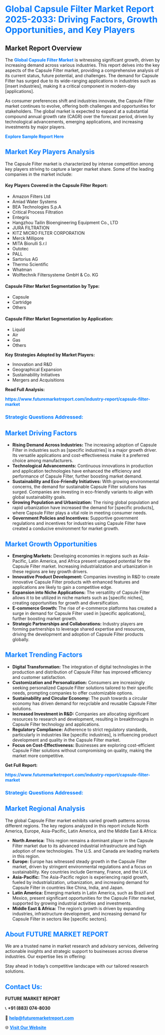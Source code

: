 <h1 style="color: #007BFF;">Global Capsule Filter Market Report 2025-2033: Driving Factors, Growth Opportunities, and Key Players</h1>

<section id="overview">
<h2>Market Report Overview</h2>
<p>The <a href="https://www.futuremarketreport.com/industry-report/capsule-filter-market" style="color: #007BFF; text-decoration: none;"><strong>Global Capsule Filter Market</strong></a> is witnessing significant growth, driven by increasing demand across various industries. This report delves into the key aspects of the Capsule Filter market, providing a comprehensive analysis of its current status, future potential, and challenges. The demand for Capsule Filter has surged due to its wide-ranging applications in industries such as [insert industries], making it a critical component in modern-day [applications].</p>
<p>As consumer preferences shift and industries innovate, the Capsule Filter market continues to evolve, offering both challenges and opportunities for stakeholders. The global market is expected to expand at a substantial compound annual growth rate (CAGR) over the forecast period, driven by technological advancements, emerging applications, and increasing investments by major players.</p>
</section>

<section id="overview">
<p><a href="https://www.futuremarketreport.com/request-sample/reportId=47464" style="color: #007BFF; text-decoration: none;"><strong>Explore Sample Report Here</strong></a></p>
</section>

<section id="key-players">
<h2 style="color: #007BFF;">Market Key Players Analysis</h2>
<p>The Capsule Filter market is characterized by intense competition among key players striving to capture a larger market share. Some of the leading companies in the market include:</p>
<h4>Key Players Covered in the Capsule Filter Report:</h4>
<ul><li>Amazon Filters Ltd</li><li>Amiad Water Systems</li><li>BEA Technologies S.p.A</li><li>Critical Process Filtration</li><li>Entegris</li><li>Hangzhou Tailin Bioengineering Equipment Co., LTD</li><li>JURA FILTRATION</li><li>KITZ MICRO FILTER CORPORATION</li><li>Merck Millipore</li><li>MITA Biorulli S.r.l</li><li>Outotec</li><li>PALL</li><li>Sartorius AG</li><li>Thermo Scientific</li><li>Whatman</li><li>Wolftechnik Filtersysteme GmbH &amp; Co. KG</li></ul>
<h4>Capsule Filter Market Segmentation by Type:</h4>
<ul><li>Capsule</li><li>Cartridge</li><li>Others</li></ul>

<h4>Capsule Filter Market Segmentation by Application:</h4>
<ul><li>Liquid</li><li>Air</li><li>Gas</li><li>Others</li></ul>
<p><strong>Key Strategies Adopted by Market Players:</strong></p>
<ul>
<li>Innovation and R&D</li>
<li>Geographical Expansion</li>
<li>Sustainability Initiatives</li>
<li>Mergers and Acquisitions</li>
</ul>
</section>

<section>
<p><strong>Read Full Analysis: </strong></p><a href="https://www.futuremarketreport.com/industry-report/capsule-filter-market" style="color: #007BFF; text-decoration: none;"><strong>https://www.futuremarketreport.com/industry-report/capsule-filter-market</strong></a>
<h3 style="color: #007BFF;">Strategic Questions Addressed:</h3>
</section>

<section id="driving-factors">
<h2 style="color: #007BFF;">Market Driving Factors</h2>
<ul>
<li><strong>Rising Demand Across Industries:</strong> The increasing adoption of Capsule Filter in industries such as [specific industries] is a major growth driver. Its versatile applications and cost-effectiveness make it a preferred choice among manufacturers.</li>
<li><strong>Technological Advancements:</strong> Continuous innovations in production and application technologies have enhanced the efficiency and performance of Capsule Filter, further boosting market demand.</li>
<li><strong>Sustainability and Eco-Friendly Initiatives:</strong> With growing environmental concerns, the demand for sustainable Capsule Filter solutions has surged. Companies are investing in eco-friendly variants to align with global sustainability goals.</li>
<li><strong>Growing Population and Urbanization:</strong> The rising global population and rapid urbanization have increased the demand for [specific products], where Capsule Filter plays a vital role in meeting consumer needs.</li>
<li><strong>Government Policies and Incentives:</strong> Supportive government regulations and incentives for industries using Capsule Filter have created a conducive environment for market growth.</li>
</ul>
</section>

<section id="growth-opportunities">
<h2 style="color: #007BFF;">Market Growth Opportunities</h2>
<ul>
<li><strong>Emerging Markets:</strong> Developing economies in regions such as Asia-Pacific, Latin America, and Africa present untapped potential for the Capsule Filter market. Increasing industrialization and urbanization in these regions are key growth drivers.</li>
<li><strong>Innovative Product Development:</strong> Companies investing in R&D to create innovative Capsule Filter products with enhanced features and applications are likely to gain a competitive edge.</li>
<li><strong>Expansion into Niche Applications:</strong> The versatility of Capsule Filter allows it to be utilized in niche markets such as [specific niches], creating opportunities for growth and diversification.</li>
<li><strong>E-commerce Growth:</strong> The rise of e-commerce platforms has created a surge in demand for Capsule Filter used in [specific applications], further boosting market growth.</li>
<li><strong>Strategic Partnerships and Collaborations:</strong> Industry players are forming partnerships to leverage shared expertise and resources, driving the development and adoption of Capsule Filter products globally.</li>
</ul>
</section>

<section id="trending-factors">
<h2 style="color: #007BFF;">Market Trending Factors</h2>
<ul>
<li><strong>Digital Transformation:</strong> The integration of digital technologies in the production and distribution of Capsule Filter has improved efficiency and customer satisfaction.</li>
<li><strong>Customization and Personalization:</strong> Consumers are increasingly seeking personalized Capsule Filter solutions tailored to their specific needs, prompting companies to offer customizable options.</li>
<li><strong>Sustainability and Circular Economy:</strong> The push towards a circular economy has driven demand for recyclable and reusable Capsule Filter solutions.</li>
<li><strong>Increased Investment in R&D:</strong> Companies are allocating significant resources to research and development, resulting in breakthroughs in Capsule Filter technology and applications.</li>
<li><strong>Regulatory Compliance:</strong> Adherence to strict regulatory standards, particularly in industries like [specific industries], is influencing product development and quality in the Capsule Filter market.</li>
<li><strong>Focus on Cost-Effectiveness:</strong> Businesses are exploring cost-efficient Capsule Filter solutions without compromising on quality, making the market more competitive.</li>
</ul>
</section>

<section>
<p><strong>Get Full Report: </strong></p><a href="https://www.futuremarketreport.com/industry-report/capsule-filter-market" style="color: #007BFF; text-decoration: none;"><strong>https://www.futuremarketreport.com/industry-report/capsule-filter-market</strong></a>
<h3 style="color: #007BFF;">Strategic Questions Addressed:</h3>
</section>


<section id="regional-analysis">
<h2 style="color: #007BFF;">Market Regional Analysis</h2>
<p>The global Capsule Filter market exhibits varied growth patterns across different regions. The key regions analyzed in this report include North America, Europe, Asia-Pacific, Latin America, and the Middle East & Africa:</p>
<ul>
<li><strong>North America:</strong> This region remains a dominant player in the Capsule Filter market due to its advanced industrial infrastructure and high adoption of new technologies. The U.S. and Canada are leading markets in this region.</li>
<li><strong>Europe:</strong> Europe has witnessed steady growth in the Capsule Filter market, driven by stringent environmental regulations and a focus on sustainability. Key countries include Germany, France, and the U.K.</li>
<li><strong>Asia-Pacific:</strong> The Asia-Pacific region is experiencing rapid growth, fueled by industrialization, urbanization, and increasing demand for Capsule Filter in countries like China, India, and Japan.</li>
<li><strong>Latin America:</strong> Emerging markets in Latin America, such as Brazil and Mexico, present significant opportunities for the Capsule Filter market, supported by growing industrial activities and investments.</li>
<li><strong>Middle East & Africa:</strong> The region’s growth is driven by expanding industries, infrastructure development, and increasing demand for Capsule Filter in sectors like [specific sectors].</li>
</ul>
</section>

<footer>
<h2 style="color: #007BFF;">About FUTURE MARKET REPORT</h2>
<p>We are a trusted name in market research and advisory services, delivering actionable insights and strategic support to businesses across diverse industries. Our expertise lies in offering:</p>

<p>Stay ahead in today’s competitive landscape with our tailored research solutions.</p>

<h2 style="color: #007BFF;">Contact Us:</h2>
<p><strong>FUTURE MARKET REPORT</strong></p>
<p>📞 <strong>+91 (883) 074-8030</strong></p>
<p>📧 <strong><a href="mailto:help@futuremarketreport.com" style="color: #007BFF;">help@futuremarketreport.com</a></strong></p>
<p>🌐 <strong><a href="https://www.futuremarketreport.com/" style="color: #007BFF;">Visit Our Website</a></strong></p>
</footer>